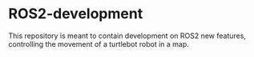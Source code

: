 # ROS2-development
This repository is meant to contain development on ROS2 new features, controlling the movement of a turtlebot robot in a map.
